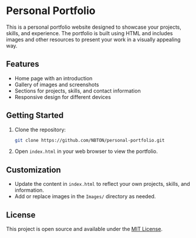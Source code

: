 # Personal Portfolio

This is a personal portfolio website designed to showcase your projects, skills, and experience. The portfolio is built using HTML and includes images and other resources to present your work in a visually appealing way.

## Features
- Home page with an introduction
- Gallery of images and screenshots
- Sections for projects, skills, and contact information
- Responsive design for different devices

## Getting Started
1. Clone the repository:
   ```bash
   git clone https://github.com/NBTON/personal-portfolio.git
   ```
2. Open `index.html` in your web browser to view the portfolio.

## Customization
- Update the content in `index.html` to reflect your own projects, skills, and information.
- Add or replace images in the `Images/` directory as needed.

## License
This project is open source and available under the [MIT License](LICENSE). 